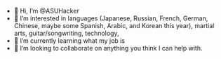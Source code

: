 - 👋 Hi, I’m @ASUHacker
- 👀 I’m interested in languages (Japanese, Russian, French, German, Chinese, maybe some Spanish, Arabic, and Korean this year), martial arts, guitar/songwriting, technology, 
- 🌱 I’m currently learning what my job is
- 💞️ I’m looking to collaborate on anything you think I can help with.


<!---
ASUHacker/ASUHacker is a ✨ special ✨ repository because its `README.md` (this file) appears on your GitHub profile.
You can click the Preview link to take a look at your changes.
--->
